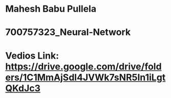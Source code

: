 # Mahesh Babu Pullela
# 700757323_Neural-Network
# Vedios Link: https://drive.google.com/drive/folders/1C1MmAjSdl4JVWk7sNR5In1iLgtQKdJc3

